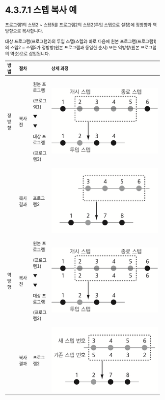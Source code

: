 # 4.3.7.1 스텝 복사 예

프로그램1의 스텝2 ~ 스텝5를 프로그램2의 스텝2\(투입 스텝으로 설정\)에 정방향과 역방향으로 복사합니다.

대상 프로그램\(프로그램2\)의 투입 스텝\(스텝2\) 바로 다음에 원본 프로그램\(프로그램1\)의 스텝2 ~ 스텝5가 정방향\(원본 프로그램과 동일한 순서\) 또는 역방향\(원본 프로그램의 역순\)으로 삽입됩니다.

<table>
  <thead>
    <tr>
      <th style="text-align:left">&#xBC29;&#xBC95;</th>
      <th style="text-align:left">&#xC808;&#xCC28;</th>
      <th style="text-align:left"></th>
      <th style="text-align:left">&#xC0C1;&#xC138; &#xACFC;&#xC815;</th>
    </tr>
  </thead>
  <tbody>
    <tr>
      <td style="text-align:left">&#xC815;&#xBC29;&#xD5A5;</td>
      <td style="text-align:left">&#xBCF5;&#xC0AC; &#xC804;</td>
      <td style="text-align:left">
        <p>&#xC6D0;&#xBCF8; &#xD504;&#xB85C;&#xADF8;&#xB7A8;</p>
        <p>(&#xD504;&#xB85C;&#xADF8;&#xB7A8;1)</p>
        <p>&#x25BC;</p>
        <p>&#x25BC;</p>
        <p>&#xB300;&#xC0C1; &#xD504;&#xB85C;&#xADF8;&#xB7A8;</p>
        <p>(&#xD504;&#xB85C;&#xADF8;&#xB7A8;2)</p>
      </td>
      <td style="text-align:left">
        <img src="../../../.gitbook/assets/step-copy-fwd-prv.png" alt/>
      </td>
    </tr>
    <tr>
      <td style="text-align:left"></td>
      <td style="text-align:left">&#xBCF5;&#xC0AC; &#xACB0;&#xACFC;</td>
      <td style="text-align:left">&#xD504;&#xB85C;&#xADF8;&#xB7A8;2</td>
      <td style="text-align:left">
        <img src="../../../.gitbook/assets/step-copy-fwd-nxt.png" alt/>
      </td>
    </tr>
    <tr>
      <td style="text-align:left">&#xC5ED;&#xBC29;&#xD5A5;</td>
      <td style="text-align:left">&#xBCF5;&#xC0AC; &#xC804;</td>
      <td style="text-align:left">
        <p>&#xC6D0;&#xBCF8; &#xD504;&#xB85C;&#xADF8;&#xB7A8;</p>
        <p>(&#xD504;&#xB85C;&#xADF8;&#xB7A8;1)</p>
        <p>&#x25BC;</p>
        <p>&#x25BC;</p>
        <p>&#xB300;&#xC0C1; &#xD504;&#xB85C;&#xADF8;&#xB7A8;</p>
        <p>(&#xD504;&#xB85C;&#xADF8;&#xB7A8;2)</p>
      </td>
      <td style="text-align:left">
        <img src="../../../.gitbook/assets/step-copy-bwd-prv.png" alt/>
      </td>
    </tr>
    <tr>
      <td style="text-align:left"></td>
      <td style="text-align:left">&#xBCF5;&#xC0AC; &#xACB0;&#xACFC;</td>
      <td style="text-align:left">&#xD504;&#xB85C;&#xADF8;&#xB7A8;2</td>
      <td style="text-align:left">
        <img src="../../../.gitbook/assets/step-copy-bwd-nxt.png" alt/>
      </td>
    </tr>
  </tbody>
</table>

